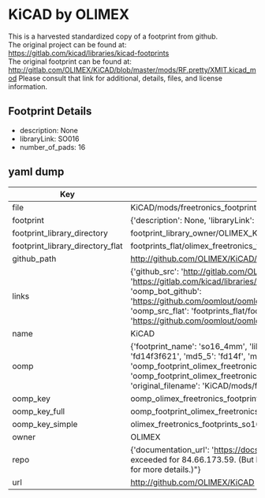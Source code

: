 # KiCAD by OLIMEX  
This is a harvested standardized copy of a footprint from github.  
The original project can be found at:  
https://gitlab.com/kicad/libraries/kicad-footprints  
The original footprint can be found at:
http://gitlab.com/OLIMEX/KiCAD/blob/master/mods/RF.pretty/XMIT.kicad_mod
Please consult that link for additional, details, files, and license information.  
## Footprint Details
* description: None  
* libraryLink: SO016  
* number_of_pads: 16  
## yaml dump  
| Key | Value |  
| --- | --- |  
| file | KiCAD/mods/freetronics_footprints.pretty/SO16_4mm.kicad_mod |  
| footprint | {'description': None, 'libraryLink': 'SO016', 'number_of_pads': 16} |  
| footprint_library_directory | footprint_library_owner/OLIMEX_KiCAD |  
| footprint_library_directory_flat | footprints_flat/olimex_freetronics_footprints_so16_4mm/working |  
| github_path | http://github.com/OLIMEX/KiCAD/blob/master/mods/freetronics_footprints.pretty/SO16_4mm.kicad_mod |  
| links | {'github_src': 'http://gitlab.com/OLIMEX/KiCAD/blob/master/mods/RF.pretty/XMIT.kicad_mod', 'github_src_repo': 'https://gitlab.com/kicad/libraries/kicad-footprints', 'oomp_bot': 'footprints/olimex_freetronics_footprints_so16_4mm/working', 'oomp_bot_github': 'https://github.com/oomlout/oomlout_oomp_footprint_bot/tree/main/footprints/olimex_freetronics_footprints_so16_4mm/working', 'oomp_src_flat': 'footprints_flat/footprints_flat/olimex_freetronics_footprints_so16_4mm/working', 'oomp_src_flat_github': 'https://github.com/oomlout/oomlout_oomp_footprint_src/tree/main/footprints_flat/olimex_freetronics_footprints_so16_4mm/working'} |  
| name | KiCAD |  
| oomp | {'footprint_name': 'so16_4mm', 'library_name': 'freetronics_footprints', 'md5': 'fd14f3f6218ccf8c6bee1e56219d64c6', 'md5_10': 'fd14f3f621', 'md5_5': 'fd14f', 'md5_6': 'fd14f3', 'oomp_key': 'oomp_olimex_freetronics_footprints_so16_4mm', 'oomp_key_extra': 'oomp_footprint_olimex_freetronics_footprints_so16_4mm', 'oomp_key_full': 'oomp_footprint_olimex_freetronics_footprints_so16_4mm_fd14f3', 'oomp_key_simple': 'olimex_freetronics_footprints_so16_4mm', 'original_filename': 'KiCAD/mods/freetronics_footprints.pretty/SO16_4mm.kicad_mod', 'owner_name': 'olimex'} |  
| oomp_key | oomp_olimex_freetronics_footprints_so16_4mm |  
| oomp_key_full | oomp_footprint_olimex_freetronics_footprints_so16_4mm |  
| oomp_key_simple | olimex_freetronics_footprints_so16_4mm |  
| owner | OLIMEX |  
| repo | {'documentation_url': 'https://docs.github.com/rest/overview/resources-in-the-rest-api#rate-limiting', 'message': "API rate limit exceeded for 84.66.173.59. (But here's the good news: Authenticated requests get a higher rate limit. Check out the documentation for more details.)"} |  
| url | http://github.com/OLIMEX/KiCAD |  

